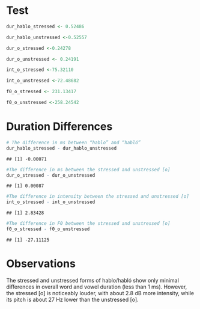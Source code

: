 
# Test

``` r
dur_hablo_stressed <- 0.52486

dur_hablo_unstressed <-0.52557

dur_o_stressed <-0.24278

dur_o_unstressed <- 0.24191 

int_o_stressed <-75.32110

int_o_unstressed <-72.48682

f0_o_stressed <- 231.13417

f0_o_unstressed <-258.24542
```

# Duration Differences

``` r
# The difference in ms between “hablo” and “habló”
dur_hablo_stressed - dur_hablo_unstressed
```

    ## [1] -0.00071

``` r
#The difference in ms between the stressed and unstressed [o]
dur_o_stressed - dur_o_unstressed
```

    ## [1] 0.00087

``` r
#The difference in intensity between the stressed and unstressed [o]
int_o_stressed - int_o_unstressed
```

    ## [1] 2.83428

``` r
#The difference in F0 between the stressed and unstressed [o]
f0_o_stressed - f0_o_unstressed
```

    ## [1] -27.11125

# Observations

The stressed and unstressed forms of hablo/habló show only minimal
differences in overall word and vowel duration (less than 1 ms).
However, the stressed \[o\] is noticeably louder, with about 2.8 dB more
intensity, while its pitch is about 27 Hz lower than the unstressed
\[o\].

